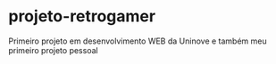 # projeto-retrogamer
Primeiro projeto em desenvolvimento WEB da Uninove e também meu primeiro projeto pessoal 
